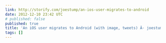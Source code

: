 ```yaml
---
link: http://storify.com/joestump/an-ios-user-migrates-to-android
date: 2012-12-10 23:42 UTC
# published: false
published: true
title: 'An iOS user migrates to Android (with image, tweets) Â· joestump Â·  Storify '
tags: []
---
```



